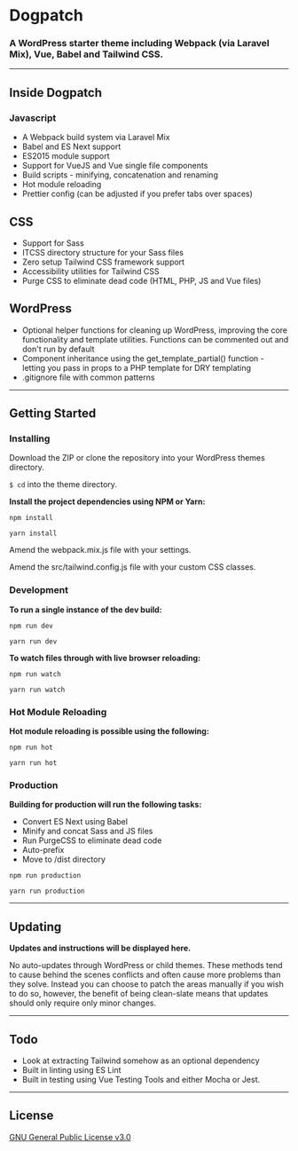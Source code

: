 # Dogpatch

### A WordPress starter theme including Webpack (via Laravel Mix), Vue, Babel and Tailwind CSS.

----------

## Inside Dogpatch

### Javascript

* A Webpack build system via Laravel Mix
* Babel and ES Next support
* ES2015 module support
* Support for VueJS and Vue single file components
* Build scripts - minifying, concatenation and renaming
* Hot module reloading
* Prettier config (can be adjusted if you prefer tabs over spaces)

## CSS
* Support for Sass
* ITCSS directory structure for your Sass files
* Zero setup Tailwind CSS framework support
* Accessibility utilities for Tailwind CSS
* Purge CSS to eliminate dead code (HTML, PHP, JS and Vue files)

## WordPress
* Optional helper functions for cleaning up WordPress, improving the core functionality and template utilities. Functions can be commented out and don't run by default
* Component inheritance using the get_template_partial() function - letting you pass in props to a PHP template for DRY templating
* .gitignore file with common patterns

----------

## Getting Started

### Installing
Download the ZIP or clone the repository into your WordPress themes directory.

`$ cd` into the theme directory.

**Install the project dependencies using NPM or Yarn:**

<pre><code>npm install</code></pre>
<pre><code>yarn install</code></pre>

Amend the webpack.mix.js file with your settings.

Amend the src/tailwind.config.js file with your custom CSS classes.

### Development

**To run a single instance of the dev build:**

<pre><code>npm run dev</code></pre>
<pre><code>yarn run dev</code></pre>

**To watch files through with live browser reloading:**

<pre><code>npm run watch</code></pre>
<pre><code>yarn run watch</code></pre>

### Hot Module Reloading

**Hot module reloading is possible using the following:**

<pre><code>npm run hot</code></pre>
<pre><code>yarn run hot</code></pre>

### Production

**Building for production will run the following tasks:**

* Convert ES Next using Babel
* Minify and concat Sass and JS files
* Run PurgeCSS to eliminate dead code
* Auto-prefix
* Move to /dist directory

<pre><code>npm run production</code></pre>
<pre><code>yarn run production</code></pre>

----------

## Updating
**Updates and instructions will be displayed here.**

No auto-updates through WordPress or child themes. These methods tend to cause behind the scenes conflicts and often cause more problems than they solve. Instead you can choose to patch the areas manually if you wish to do so, however, the benefit of being clean-slate means that updates should only require only minor changes.

----------

## Todo

 - Look at extracting Tailwind somehow as an optional dependency
 - Built in linting using ES Lint
 - Built in testing using Vue Testing Tools and either Mocha or Jest.

----------

## License
[GNU General Public License v3.0](https://choosealicense.com/licenses/lgpl-3.0/)